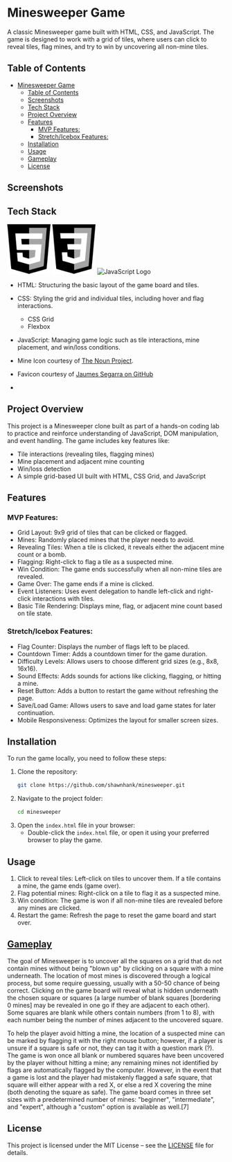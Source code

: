 
# Minesweeper Game 

A classic Minesweeper game built with HTML, CSS, and JavaScript. The game is designed to work with a grid of tiles, where users can click to reveal tiles, flag mines, and try to win by uncovering all non-mine tiles.


## Table of Contents
- [Minesweeper Game](#minesweeper-game)
  - [Table of Contents](#table-of-contents)
  - [Screenshots](#screenshots)
  - [Tech Stack ](#tech-stack-)
  - [Project Overview](#project-overview)
  - [Features](#features)
    - [MVP Features:](#mvp-features)
    - [Stretch/Icebox Features:](#stretchicebox-features)
  - [Installation](#installation)
  - [Usage](#usage)
  - [Gameplay](#gameplay)
  - [License](#license)


## Screenshots




## Tech Stack <!-- TODO: add badges -->


<img src="https://github.com/shawnhank/ga-minesweeper-project/blob/main/images/HTML.png" alt="HTML Logo" width="100" alignment="Left">

<img src="https://github.com/shawnhank/ga-minesweeper-project/blob/main/images/CSS.png" alt="CSS Logo" width="100" alignment="Left">

<img src="https://github.com/shawnhank/ga-minesweeper-project/blob/main/images/JavaScript.png" alt="JavaScript Logo" width="100" alignment="Left">

- HTML: Structuring the basic layout of the game board and tiles.

- CSS: Styling the grid and individual tiles, including hover and flag interactions.
  - CSS Grid
  - Flexbox
 
- JavaScript: Managing game logic such as tile interactions, mine placement, and win/loss conditions.
- Mine Icon courtesy of [The Noun Project](https://thenounproject.com/icon/mine-965385/).
- Favicon courtesy of [Jaumes Segarra on GitHub](https://jaumesegarra.github.io/minesweeper/favicon.ico)
- 


## Project Overview

This project is a Minesweeper clone built as part of a hands-on coding lab to practice and reinforce understanding of JavaScript, DOM manipulation, and event handling. The game includes key features like:

- Tile interactions (revealing tiles, flagging mines)
- Mine placement and adjacent mine counting
- Win/loss detection
- A simple grid-based UI built with HTML, CSS Grid, and JavaScript

## Features

### MVP Features:
- Grid Layout: 9x9 grid of tiles that can be clicked or flagged.
- Mines: Randomly placed mines that the player needs to avoid.
- Revealing Tiles: When a tile is clicked, it reveals either the adjacent mine count or a bomb.
- Flagging: Right-click to flag a tile as a suspected mine.
- Win Condition: The game ends successfully when all non-mine tiles are revealed.
- Game Over: The game ends if a mine is clicked.
- Event Listeners: Uses event delegation to handle left-click and right-click interactions with tiles.
- Basic Tile Rendering: Displays mine, flag, or adjacent mine count based on tile state.

### Stretch/Icebox Features:
- Flag Counter: Displays the number of flags left to be placed.
- Countdown Timer: Adds a countdown timer for the game duration.
- Difficulty Levels: Allows users to choose different grid sizes (e.g., 8x8, 16x16).
- Sound Effects: Adds sounds for actions like clicking, flagging, or hitting a mine.
- Reset Button: Adds a button to restart the game without refreshing the page.
- Save/Load Game: Allows users to save and load game states for later continuation.
- Mobile Responsiveness: Optimizes the layout for smaller screen sizes.


## Installation

To run the game locally, you need to follow these steps:

1. Clone the repository:
   ```bash
   git clone https://github.com/shawnhank/minesweeper.git
   ```
2. Navigate to the project folder:
   ```bash
   cd minesweeper
   ```
3. Open the `index.html` file in your browser:
   - Double-click the `index.html` file, or open it using your preferred browser to play the game.

## Usage

1. Click to reveal tiles: Left-click on tiles to uncover them. If a tile contains a mine, the game ends (game over).
2. Flag potential mines: Right-click on a tile to flag it as a suspected mine.
3. Win condition: The game is won if all non-mine tiles are revealed before any mines are clicked.
4. Restart the game: Refresh the page to reset the game board and start over.

## [Gameplay](https://en.wikipedia.org/wiki/Microsoft_Minesweeper)
The goal of Minesweeper is to uncover all the squares on a grid that do not contain mines without being "blown up" by clicking on a square with a mine underneath. The location of most mines is discovered through a logical process, but some require guessing, usually with a 50-50 chance of being correct. Clicking on the game board will reveal what is hidden underneath the chosen square or squares (a large number of blank squares [bordering 0 mines] may be revealed in one go if they are adjacent to each other). Some squares are blank while others contain numbers (from 1 to 8), with each number being the number of mines adjacent to the uncovered square.

To help the player avoid hitting a mine, the location of a suspected mine can be marked by flagging it with the right mouse button; however, if a player is unsure if a square is safe or not, they can tag it with a question mark (?). The game is won once all blank or numbered squares have been uncovered by the player without hitting a mine; any remaining mines not identified by flags are automatically flagged by the computer. However, in the event that a game is lost and the player had mistakenly flagged a safe square, that square will either appear with a red X, or else a red X covering the mine (both denoting the square as safe). The game board comes in three set sizes with a predetermined number of mines: "beginner", "intermediate", and "expert", although a "custom" option is available as well.[7]



## License

This project is licensed under the MIT License – see the [LICENSE](LICENSE) file for details.